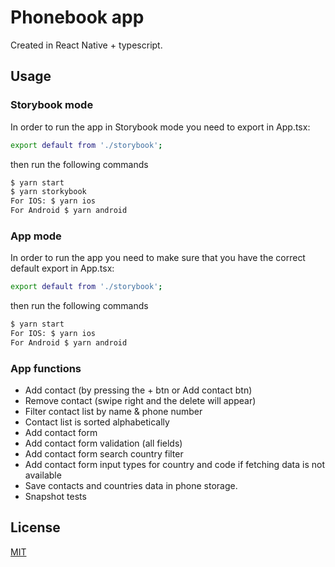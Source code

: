 # Phonebook app

Created in React Native + typescript.

## Usage

### Storybook mode

In order to run the app in Storybook mode you need to export in App.tsx:

```bash
export default from './storybook';
```

then run the following commands

```bash
$ yarn start
$ yarn storkybook
For IOS: $ yarn ios
For Android $ yarn android
```

### App mode

In order to run the app you need to make sure that you have the correct default export in App.tsx:

```bash
export default from './storybook';
```

then run the following commands

```bash
$ yarn start
For IOS: $ yarn ios
For Android $ yarn android
```

### App functions

- Add contact (by pressing the + btn or Add contact btn)
- Remove contact (swipe right and the delete will appear)
- Filter contact list by name & phone number
- Contact list is sorted alphabetically
- Add contact form
- Add contact form validation (all fields)
- Add contact form search country filter
- Add contact form input types for country and code if fetching data is not available
- Save contacts and countries data in phone storage.
- Snapshot tests

## License

[MIT](https://choosealicense.com/licenses/mit/)
